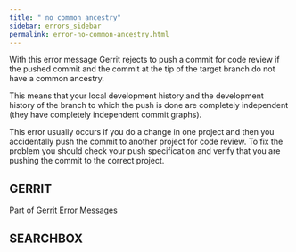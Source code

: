 ```yaml
---
title: " no common ancestry"
sidebar: errors_sidebar
permalink: error-no-common-ancestry.html
---
```

With this error message Gerrit rejects to push a commit for code review
if the pushed commit and the commit at the tip of the target branch do
not have a common ancestry.

This means that your local development history and the development
history of the branch to which the push is done are completely
independent (they have completely independent commit graphs).

This error usually occurs if you do a change in one project and then you
accidentally push the commit to another project for code review. To fix
the problem you should check your push specification and verify that you
are pushing the commit to the correct project.

## GERRIT

Part of [Gerrit Error Messages](error-messages.html)

## SEARCHBOX

